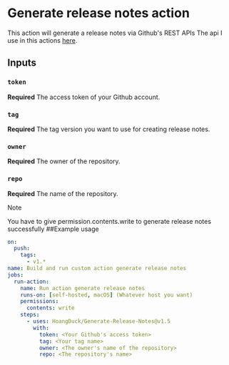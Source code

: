 # Generate release notes action

This action will generate a release notes via Github's REST APIs
The api I use in this actions [here](https://docs.github.com/en/rest/releases/releases?apiVersion=2022-11-28).

## Inputs

### `token`

**Required** The access token of your Github account.
### `tag`

**Required** The tag version you want to use for creating release notes.
### `owner`

**Required** The owner of the repository.
### `repo`

**Required** The name of the repository.

> [!NOTE]
> You have to give permission.contents.write to generate release notes successfully
##Example usage

```yaml
on:
  push:
    tags:
      - v1.*
name: Build and run custom action generate release notes
jobs:
  run-action:
    name: Run action generate release notes
    runs-on: [self-hosted, macOS] (Whatever host you want)
    permissions:
      contents: write
    steps:
      - uses: HoangDuck/Generate-Release-Notes@v1.5
        with:
          token: <Your Github's access token>
          tag: <Your tag name>
          owner: <The owner's name of the repository>
          repo: <The repository's name>
```
